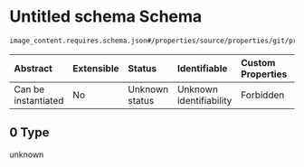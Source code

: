 # Untitled schema Schema

```txt
image_content.requires.schema.json#/properties/source/properties/git/properties/branch/anyOf/0
```



| Abstract            | Extensible | Status         | Identifiable            | Custom Properties | Additional Properties | Access Restrictions | Defined In                                                                                                |
| :------------------ | :--------- | :------------- | :---------------------- | :---------------- | :-------------------- | :------------------ | :-------------------------------------------------------------------------------------------------------- |
| Can be instantiated | No         | Unknown status | Unknown identifiability | Forbidden         | Allowed               | none                | [image\_content.requires.schema.json\*](../out/image_content.requires.schema.json "open original schema") |

## 0 Type

unknown
